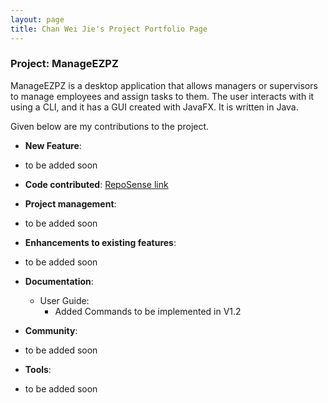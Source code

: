 ```yaml
---
layout: page
title: Chan Wei Jie's Project Portfolio Page
---
```


### Project: ManageEZPZ

ManageEZPZ is a desktop application that allows managers or supervisors to manage employees and assign tasks to them. The user interacts with it using a CLI, and it has a GUI created with JavaFX. It is written in Java.

Given below are my contributions to the project.

* **New Feature**: 
* to be added soon



* **Code contributed**: [RepoSense link](https://nus-cs2103-ay2122s2.github.io/tp-dashboard/?search=chanweijie&breakdown=true&sort=groupTitle&sortWithin=title&since=2022-02-18&timeframe=commit&mergegroup=&groupSelect=groupByRepos&checkedFileTypes=docs~functional-code~test-code~other)


* **Project management**:
* to be added soon


* **Enhancements to existing features**:
* to be added soon


* **Documentation**:
  * User Guide:
      * Added Commands to be implemented in V1.2


* **Community**:
* to be added soon


* **Tools**:
* to be added soon



